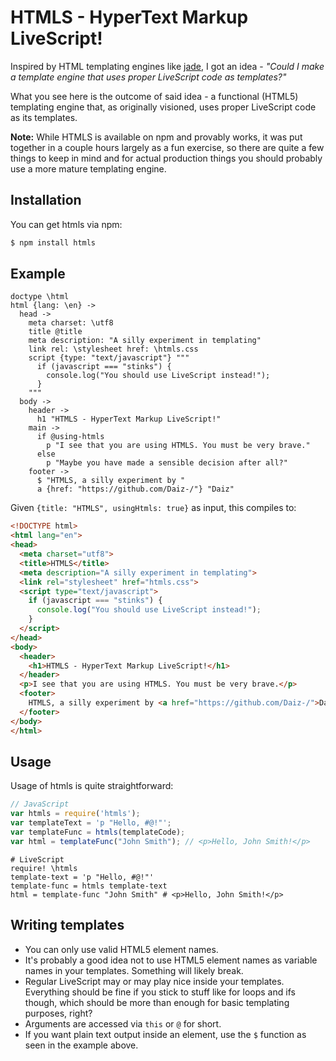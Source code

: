# HTMLS - HyperText Markup LiveScript!

Inspired by HTML templating engines like [jade](http://jade-lang.com/), I got an idea - *"Could I make a template engine that uses proper LiveScript code as templates?"*

What you see here is the outcome of said idea - a functional (HTML5) templating engine that, as originally visioned, uses proper LiveScript code as its templates.

**Note:** While HTMLS is available on npm and provably works, it was put together in a couple hours largely as a fun exercise, so there are quite a few things to keep in mind and for actual production things you should probably use a more mature templating engine.

## Installation

You can get htmls via npm:

```bash
$ npm install htmls
```

## Example

```livescript
doctype \html
html {lang: \en} ->
  head ->
    meta charset: \utf8
    title @title
    meta description: "A silly experiment in templating"
    link rel: \stylesheet href: \htmls.css
    script {type: "text/javascript"} """
      if (javascript === "stinks") {
        console.log("You should use LiveScript instead!");
      }
    """
  body ->
    header ->
      h1 "HTMLS - HyperText Markup LiveScript!" 
    main ->
      if @using-htmls
        p "I see that you are using HTMLS. You must be very brave."
      else
        p "Maybe you have made a sensible decision after all?"
    footer ->
      $ "HTMLS, a silly experiment by "
      a {href: "https://github.com/Daiz-/"} "Daiz"
```

Given `{title: "HTMLS", usingHtmls: true}` as input, this compiles to:

```html
<!DOCTYPE html>
<html lang="en">
<head>
  <meta charset="utf8">
  <title>HTMLS</title>
  <meta description="A silly experiment in templating">
  <link rel="stylesheet" href="htmls.css">
  <script type="text/javascript">
    if (javascript === "stinks") {
      console.log("You should use LiveScript instead!");
    }
  </script>
</head>
<body>
  <header>
    <h1>HTMLS - HyperText Markup LiveScript!</h1>
  </header>
  <p>I see that you are using HTMLS. You must be very brave.</p>
  <footer>
    HTMLS, a silly experiment by <a href="https://github.com/Daiz-/">Daiz</a>
  </footer>
</body>
</html>
```

## Usage

Usage of htmls is quite straightforward:

```javascript
// JavaScript
var htmls = require('htmls');
var templateText = 'p "Hello, #@!"';
var templateFunc = htmls(templateCode);
var html = templateFunc("John Smith"); // <p>Hello, John Smith!</p> 
```

```livescript
# LiveScript
require! \htmls
template-text = 'p "Hello, #@!"'
template-func = htmls template-text
html = template-func "John Smith" # <p>Hello, John Smith!</p>
```

## Writing templates

- You can only use valid HTML5 element names.
- It's probably a good idea not to use HTML5 element names as variable names in your templates. Something will likely break.
- Regular LiveScript may or may play nice inside your templates. Everything should be fine if you stick to stuff like for loops and ifs though, which should be more than enough for basic templating purposes, right?
- Arguments are accessed via `this` or `@` for short.
- If you want plain text output inside an element, use the `$` function as seen in the example above.